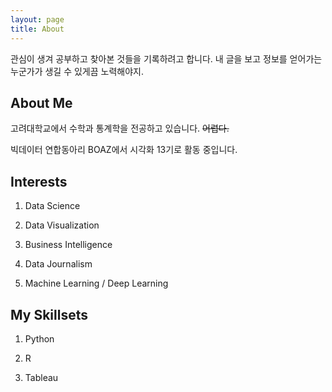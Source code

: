 ```yaml
---
layout: page
title: About
---
```


관심이 생겨 공부하고 찾아본 것들을 기록하려고 합니다. 내 글을 보고 정보를 얻어가는 누군가가 생길 수 있게끔 노력해야지.

## About Me

고려대학교에서 수학과 통계학을 전공하고 있습니다. ~~어렵다.~~

빅데이터 연합동아리 BOAZ에서 시각화 13기로 활동 중입니다.

## Interests

1. Data Science

2. Data Visualization

3. Business Intelligence

4. Data Journalism

5. Machine Learning / Deep Learning

## My Skillsets

1. Python

2. R

3. Tableau
